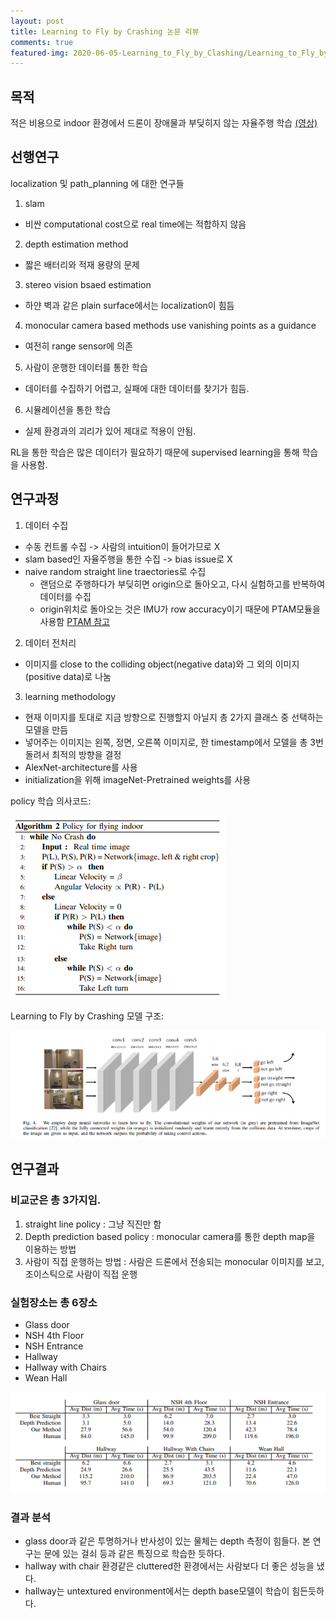 ```yaml
---
layout: post
title: Learning to Fly by Crashing 논문 리뷰
comments: true
featured-img: 2020-06-05-Learning_to_Fly_by_Clashing/Learning_to_Fly_by_Crashing_모델구조
---
```


## 목적
적은 비용으로 indoor 환경에서 드론이 장애물과 부딪히지 않는 자율주행 학습
[(영상)](https://www.youtube.com/watch?v=HbHqC8HimoI)

## 선행연구
localization 및 path_planning 에 대한 연구들
1. slam
  *  비싼 computational cost으로 real time에는 적합하지 않음
2. depth estimation method
  * 짧은 배터리와 적재 용량의 문제
3. stereo vision bsaed estimation
  * 하얀 벽과 같은 plain surface에서는 localization이 힘듬
4. monocular camera based methods use vanishing points as a guidance
  * 여전히 range sensor에 의존
5. 사람이 운행한 데이터를 통한 학습
  * 데이터를 수집하기 어렵고, 실패에 대한 데이터를 찾기가 힘듬.
6. 시뮬레이션을 통한 학습
  * 실제 환경과의 괴리가 있어 제대로 적용이 안됨.

RL을 통한 학습은 많은 데이터가 필요하기 때문에 supervised learning을 통해 학습을 사용함.

## 연구과정
1. 데이터 수집
  * 수동 컨트롤 수집 -> 사람의 intuition이 들어가므로 X
  * slam based인 자율주행을 통한 수집 -> bias issue로 X 
  * naive random straight line traectories로 수집
    - 랜덤으로 주행하다가 부딪히면 origin으로 돌아오고, 다시 실험하고를 반복하여 데이터를 수집
    - origin위치로 돌아오는 것은 IMU가 row accuracy이기 때문에 PTAM모듈을 사용함 
    [PTAM 참고](https://darkpgmr.tistory.com/129)
  
2. 데이터 전처리
  * 이미지를 close to the colliding object(negative data)와 그 외의 이미지(positive data)로 나눔
  
3. learning methodology
  * 현재 이미지를 토대로 지금 방향으로 진행할지 아닐지 총 2가지 클래스 중 선택하는 모델을 만듬
  * 넣어주는 이미지는 왼쪽, 정면, 오른쪽 이미지로, 한 timestamp에서 모델을 총 3번 돌려서 최적의 방향을 결정
  * AlexNet-architecture를 사용
  * initialization을 위해 imageNet-Pretrained weights를 사용
  
  policy 학습 의사코드: 
  
  ![policy 학습 의사코드](https://raw.githubusercontent.com/SUNGBEOMCHOI/SungBeomChoi.github.io/master/assets/img/posts/Learning_to_Fly_by_Clashing/Policy_for_flying_indoor.jpg)
  
  Learning to Fly by Crashing 모델 구조:
  
  ![Learning to Fly by Crashing 모델 구조](https://github.com/SUNGBEOMCHOI/SungBeomChoi.github.io/blob/master/assets/img/posts/Learning_to_Fly_by_Clashing/Learning_to_Fly_by_Crashing_%EB%AA%A8%EB%8D%B8%EA%B5%AC%EC%A1%B0.jpg?raw=true)
  
## 연구결과
### 비교군은 총 3가지임.
1. straight line policy : 그냥 직진만 함
2. Depth prediction based policy : monocular camera를 통한 depth map을 이용하는 방법
3. 사람이 직접 운행하는 방법 : 사람은 드론에서 전송되는 monocular 이미지를 보고, 조이스틱으로 사람이 직접 운행

### 실험장소는 총 6장소
  - Glass door
  - NSH 4th Floor
  - NSH Entrance
  - Hallway
  - Hallway with Chairs
  - Wean Hall
  
![연구 결과](https://github.com/SUNGBEOMCHOI/SungBeomChoi.github.io/blob/master/assets/img/posts/Learning_to_Fly_by_Clashing/%EC%8B%A4%ED%97%98%EA%B2%B0%EA%B3%BC.jpg?raw=true)

### 결과 분석
- glass door과 같은 투명하거나 반사성이 있는 물체는 depth 측정이 힘들다. 본 연구는 문에 있는 걸쇠 등과 같은 특징으로 학습한 듯하다.
- hallway with chair 환경같은 cluttered한 환경에서는 사람보다 더 좋은 성능을 냈다.
- hallway는 untextured environment에서는 depth base모델이 학습이 힘든듯하다.
